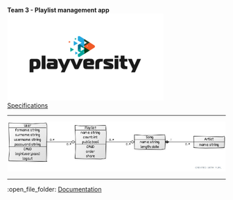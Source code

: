 <b>Team 3 - Playlist management app</b><br>
<img src="https://raw.githubusercontent.com/gdincu/PlayVersity/master/playversity_0.png" alt="logo"/>
<br>
<u>Specifications</u>
<hr>
<img src="https://raw.githubusercontent.com/gdincu/PlayVersity/master/UML.jpg" alt="logo"/>
<hr>
:open_file_folder:
<a href="https://docs.google.com/spreadsheets/d/1VoY-ixu3C8k4NtN4fINdcPukMO2cb_bo1cVkpJVwev8/edit#gid=1594870474">
  Documentation </a>
